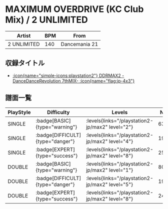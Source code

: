 # MAXIMUM OVERDRIVE (KC Club Mix) / 2 UNLIMITED

|Artist|BPM|From|
|------|---|----|
|2 UNLIMITED|140|Dancemania 21|

## 収録タイトル

- [:icon{name="simple-icons:playstation2"} DDRMAX2 -DanceDanceRevolution 7thMIX- :icon{name="flag:jp-4x3"}](/playstation2-jp/max2)

## 譜面一覧

|PlayStyle|Difficulty|Levels|Notes|Movie|
|---------|----------|------|-----|-----|
|SINGLE| :badge[BASIC]{type="warning"}| :levels{links="/playstation2-jp/max2" level="2"}|63/3||
|SINGLE| :badge[DIFFICULT]{type="danger"}| :levels{links="/playstation2-jp/max2" level="4"}|192/10||
|SINGLE| :badge[EXPERT]{type="success"}| :levels{links="/playstation2-jp/max2" level="8"}|251/15||
|DOUBLE| :badge[BASIC]{type="warning"}| :levels{links="/playstation2-jp/max2" level="1"}|80/10||
|DOUBLE| :badge[DIFFICULT]{type="danger"}| :levels{links="/playstation2-jp/max2" level="5"}|191/2||
|DOUBLE| :badge[EXPERT]{type="success"}| :levels{links="/playstation2-jp/max2" level="8"}|245/7||
